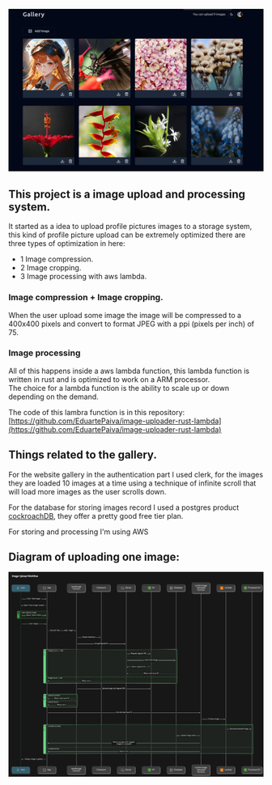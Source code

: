![webapp homepage](readme_assets/gallery_homepage.png?raw=true "Title")

## This project is a image upload and processing system.

It started as a idea to upload profile pictures images to a storage system, this kind of profile picture upload can be extremely optimized there are three types of optimization in here:

- 1 Image compression.
- 2 Image cropping.
- 3 Image processing with aws lambda.

### Image compression + Image cropping.

When the user upload some image the image will be compressed to a 400x400 pixels and convert to format JPEG with a ppi (pixels per inch) of 75.

### Image processing

All of this happens inside a aws lambda function, this lambda function is written in rust and is optimized to work on a ARM processor.  
The choice for a lambda function is the ability to scale up or down depending on the demand.

The code of this lambra function is in this repository: [https://github.com/EduartePaiva/image-uploader-rust-lambda](https://github.com/EduartePaiva/image-uploader-rust-lambda)


## Things related to the gallery.

For the website gallery in the authentication part I used clerk, for the images they are loaded 10 images at a time using a technique of infinite scroll that will load more images as the user scrolls down.

For the database for storing images record I used a postgres product [cockroachDB](https://www.cockroachlabs.com/), they offer a pretty good free tier plan.

For storing and processing I'm using AWS


## Diagram of uploading one image:

![Upload image diagram](readme_assets/image_uploading_diagram.svg?raw=true "Title")